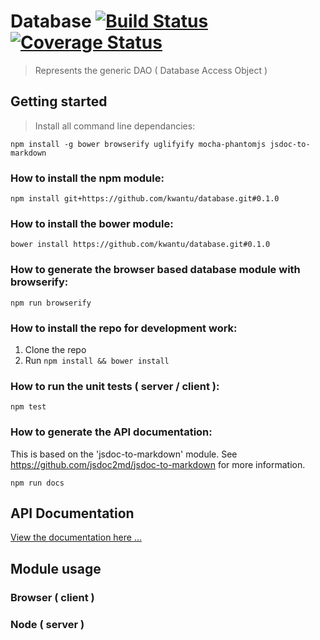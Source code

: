 # Database [![Build Status](https://travis-ci.org/bgordon01/database.svg?branch=develop)](https://travis-ci.org/bgordon01/database) [![Coverage Status](https://coveralls.io/repos/github/bgordon01/database/badge.svg?branch=develop)](https://coveralls.io/github/bgordon01/database?branch=develop)
> Represents the generic DAO ( Database Access Object )

## Getting started
> Install all command line dependancies:  

`npm install -g bower browserify uglifyify mocha-phantomjs jsdoc-to-markdown`

### How to install the npm module:

`npm install git+https://github.com/kwantu/database.git#0.1.0`

### How to install the bower module:

`bower install https://github.com/kwantu/database.git#0.1.0`

### How to generate the browser based database module with browserify:

`npm run browserify`

### How to install the repo for development work:

1. Clone the repo
2. Run `npm install && bower install`

### How to run the unit tests ( server / client ):

`npm test`

### How to generate the API documentation:

This is based on the 'jsdoc-to-markdown' module. See https://github.com/jsdoc2md/jsdoc-to-markdown for more information.

`npm run docs`

## API Documentation

[View the documentation here ...](https://github.com/kwantu/database/blob/master/docs/index.md)

## Module usage

### Browser ( client )

### Node ( server )
